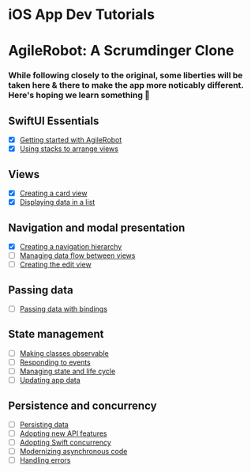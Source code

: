 # iOS App Dev Tutorials

# AgileRobot: A Scrumdinger Clone

### While following closely to the original, some liberties will be taken here & there to make the app more noticably different. Here's hoping we learn something 🥂

## SwiftUI Essentials
- [x] [Getting started with AgileRobot](https://developer.apple.com/tutorials/app-dev-training/getting-started-with-scrumdinger)
- [x] [Using stacks to arrange views](https://developer.apple.com/tutorials/app-dev-training/using-stacks-to-arrange-views)

## Views
- [x] [Creating a card view](https://developer.apple.com/tutorials/app-dev-training/creating-a-card-view)
- [x] [Displaying data in a list](https://developer.apple.com/tutorials/app-dev-training/displaying-data-in-a-list)

## Navigation and modal presentation
- [x] [Creating a navigation hierarchy](https://developer.apple.com/tutorials/app-dev-training/creating-a-navigation-hierarchy)
- [ ] [Managing data flow between views](https://developer.apple.com/tutorials/app-dev-training/managing-data-flow-between-views)
- [ ] [Creating the edit view](https://developer.apple.com/tutorials/app-dev-training/creating-the-edit-view)

## Passing data
- [ ] [Passing data with bindings](https://developer.apple.com/tutorials/app-dev-training/passing-data-with-bindings)

## State management
- [ ] [Making classes observable](https://developer.apple.com/tutorials/app-dev-training/making-classes-observable)
- [ ] [Responding to events](https://developer.apple.com/tutorials/app-dev-training/responding-to-events)
- [ ] [Managing state and life cycle](https://developer.apple.com/tutorials/app-dev-training/managing-state-and-life-cycle)
- [ ] [Updating app data](https://developer.apple.com/tutorials/app-dev-training/updating-app-data)

## Persistence and concurrency
- [ ] [Persisting data](https://developer.apple.com/tutorials/app-dev-training/persisting-data)
- [ ] [Adopting new API features](https://developer.apple.com/tutorials/app-dev-training/adopting-new-api-features)
- [ ] [Adopting Swift concurrency](https://developer.apple.com/tutorials/app-dev-training/adopting-swift-concurrency)
- [ ] [Modernizing asynchronous code](https://developer.apple.com/tutorials/app-dev-training/modernizing-asynchronous-code)
- [ ] [Handling errors](https://developer.apple.com/tutorials/app-dev-training/handling-errors)
